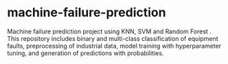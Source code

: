 # machine-failure-prediction
Machine failure prediction project using KNN, SVM and Random Forest . This repository includes binary and multi-class classification of equipment faults, preprocessing of industrial data, model training with hyperparameter tuning, and generation of predictions with probabilities.
